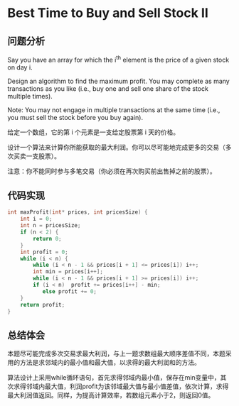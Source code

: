 #  Best Time to Buy and Sell Stock II

## 问题分析
Say you have an array for which the i<sup>th</sup> element is the price of a given stock on day i.

Design an algorithm to find the maximum profit. You may complete as many transactions as you like (i.e., buy one and sell one share of the stock multiple times).

Note: You may not engage in multiple transactions at the same time (i.e., you must sell the stock before you buy again).

给定一个数组，它的第 i 个元素是一支给定股票第 i 天的价格。

设计一个算法来计算你所能获取的最大利润。你可以尽可能地完成更多的交易（多次买卖一支股票）。

注意：你不能同时参与多笔交易（你必须在再次购买前出售掉之前的股票）。

## 代码实现
``` C
int maxProfit(int* prices, int pricesSize) {
    int i = 0;
    int n = pricesSize;
    if (n < 2) {
        return 0;
    }
    int profit = 0;
    while (i < n) {
        while (i < n - 1 && prices[i + 1] <= prices[i]) i++;
        int min = prices[i++];
        while (i < n - 1 && prices[i + 1] >= prices[i]) i++;
        if (i < n)  profit += prices[i++] - min;
           else profit += 0;
    }
    return profit;
}
```

## 总结体会

本题尽可能完成多次交易求最大利润，与上一题求数组最大顺序差值不同，本题采用的方法是求邻域内的最小值和最大值，以求得的最大利润和的方法。

算法设计上采用while循环语句，首先求得邻域内最小值，保存在min变量中，其次求得邻域内最大值，利润profit为该邻域最大值与最小值差值，依次计算，求得最大利润值返回。同样，为提高计算效率，若数组元素小于2，则返回0值。











